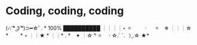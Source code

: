 # Coding, coding, coding 
(∩ ͡° ͜ʖ ͡°)⊃━☆ﾟ. *
100%
██████████
┊┊┊┊⋆ ✧　 　 · 　 ✧　✵
┊┊┊☆ *　　 * ⋆
┊┊★ *
┊┊* . *　✦
┊☆ ° ✧　 · ☆.´ `. ☽¸.☆
★*
